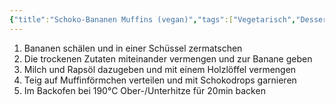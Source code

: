 ```yaml
---
{"title":"Schoko-Bananen Muffins (vegan)","tags":["Vegetarisch","Dessert"],"ingredientList":[{"title":"","ingredients":["200g Dinkelmehl","10g Backpulver","1 Prise Salz","45g Backkakao","50g Zucker","50g Rapsöl","80g Mandelmilch","400g Reifen Bananen (ca. 3 Stück)","Schokodrops für das Topping"]}]}
---
```

1. Bananen schälen und in einer Schüssel zermatschen
2. Die trockenen Zutaten miteinander vermengen und zur Banane geben
3. Milch und Rapsöl dazugeben und mit einem Holzlöffel vermengen
4. Teig auf Muffinförmchen verteilen und mit Schokodrops garnieren
5. Im Backofen bei 190°C Ober-/Unterhitze für 20min backen